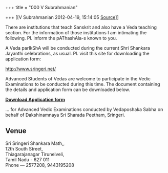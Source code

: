 +++
title = "000 V Subrahmanian"

+++
[[V Subrahmanian	2012-04-19, 15:14:05 [Source](https://groups.google.com/g/bvparishat/c/6QTPzp9RJAA)]]



There are institutions that teach Sanskrit and also have a Veda teaching section. For the information of those institutions I am intimating the following. Pl. inform the pAThashAla-s known to you.  

A Veda parIkShA will be conducted during the current Shri Shankara Jayanthi celebrations, as usual. Pl. visit this site for downloading the application form:

<http://www.sringeri.net/>  

  

Advanced Students of Vedas are welcome to participate in the Vedic Examinations to be conducted during this time. The document containing the details and application form can be downloaded below.

[**Download Application form**](http://www.sringeri.net/wp-content/uploads/2012/03/shankara-jayanti-veda-poshaka-sabha-2012.pdf)

… for Advanced Vedic Examinations conducted by Vedaposhaka Sabha on behalf of Dakshinamnaya Sri Sharada Peetham, Sringeri.

## Venue

Sri Sringeri Shankara Math,,  
12th South Street,  
Thiagarajanagar Tirunelveli,  
Tamil Nadu - 627 011  
Phone — 2577208, 9443195208


